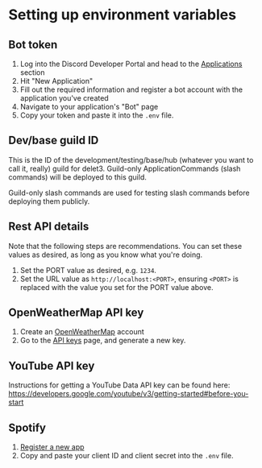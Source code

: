 # Setting up environment variables

## Bot token
1. Log into the Discord Developer Portal and head to the [Applications](https://discord.com/developers/applications) section
2. Hit "New Application"
3. Fill out the required information and register a bot account with the application you've created
4. Navigate to your application's "Bot" page
5. Copy your token and paste it into the `.env` file.


## Dev/base guild ID
This is the ID of the development/testing/base/hub (whatever you want to call it, really) guild for delet3.
Guild-only ApplicationCommands (slash commands) will be deployed to this guild.

Guild-only slash commands are used for testing slash commands before deploying them publicly.


## Rest API details
Note that the following steps are recommendations. You can set these values as desired, as long as you know what you're doing.
1. Set the PORT value as desired, e.g. `1234`.
2. Set the URL value as `http://localhost:<PORT>`, ensuring `<PORT>` is replaced with the value you set for the PORT value above.


## OpenWeatherMap API key
1. Create an [OpenWeatherMap](https://openweathermap.org/) account
2. Go to the [API keys](https://home.openweathermap.org/api_keys) page, and generate a new key.


## YouTube API key
Instructions for getting a YouTube Data API key can be found here: https://developers.google.com/youtube/v3/getting-started#before-you-start


## Spotify
1. [Register a new app](https://developer.spotify.com/documentation/general/guides/app-settings/#register-your-app)
2. Copy and paste your client ID and client secret into the `.env` file.